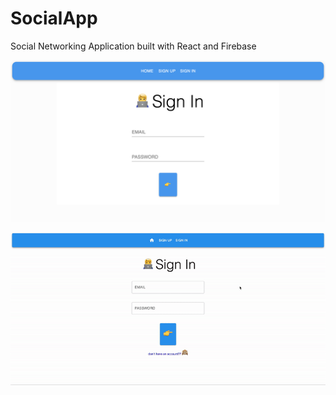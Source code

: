 # SocialApp
Social Networking Application built with React and Firebase


![Screenshot of sign-in page](media/signinPage.png) 

![Screenshot of sign-in page](media/walkthrough.gif) 
